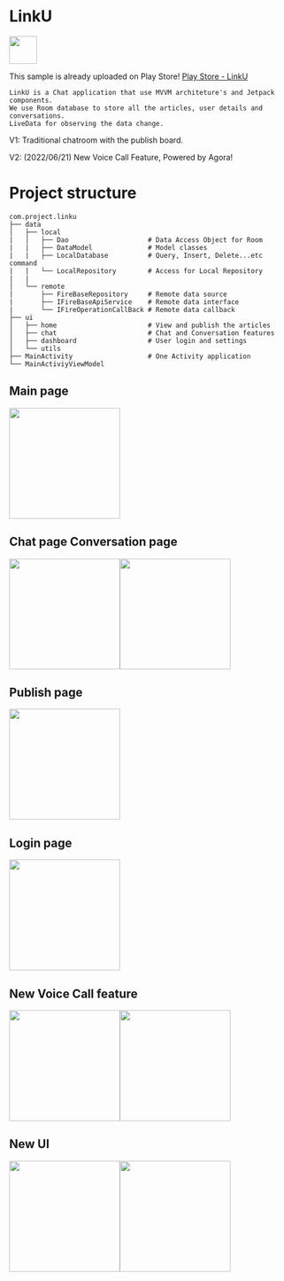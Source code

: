 LinkU
====

<img src="https://user-images.githubusercontent.com/95346303/169641708-327091bd-aa62-4e06-8262-c34bc650ed26.png" width="50">

This sample is already uploaded on Play Store!
[Play Store - LinkU](https://play.google.com/store/apps/details?id=com.project.linku "LinkU")

    LinkU is a Chat application that use MVVM architeture's and Jetpack components.
    We use Room database to store all the articles, user details and conversations. 
    LiveData for observing the data change.
    
V1: Traditional chatroom with the publish board.

V2: (2022/06/21) New Voice Call Feature, Powered by Agora!

# Project structure
```
com.project.linku  
├── data  
│   ├── local   
|   │   ├── Dao                    # Data Access Object for Room  
|   |   ├── DataModel              # Model classes  
|   |   ├── LocalDatabase          # Query, Insert, Delete...etc command  
|   |   └── LocalRepository        # Access for Local Repository  
|   |       
│   └── remote  
|       ├── FireBaseRepository     # Remote data source  
|       ├── IFireBaseApiService    # Remote data interface  
|       └── IFireOperationCallBack # Remote data callback  
├── ui  
│   ├── home                       # View and publish the articles  
│   ├── chat                       # Chat and Conversation features  
│   ├── dashboard                  # User login and settings  
│   └── utils  
├── MainActivity                   # One Activity application  
└── MainActiviyViewModel  
```
## Main page  
<img src="https://user-images.githubusercontent.com/95346303/169640789-2834bc00-bd3d-41b6-9731-f592c1a64b65.png" width="200">

## Chat page     Conversation page 
<img src="https://user-images.githubusercontent.com/95346303/169640783-c629fe34-36db-45dd-86fc-a1c9196d5834.png" width="200"><img src="https://user-images.githubusercontent.com/95346303/169640786-d6b419c3-4533-4c4f-9fc3-5b4f4328074c.png" width="200">

## Publish page  
<img src="https://user-images.githubusercontent.com/95346303/169640790-cd8d6b71-a9dd-45d7-ab18-24bfaf5dfee6.png" width="200">

## Login page  
<img src="https://user-images.githubusercontent.com/95346303/169640787-8e0ded56-4479-41f3-ba20-f56c4d5fc43f.png" width="200">

## New Voice Call feature
<img src="https://user-images.githubusercontent.com/95346303/174713276-a9b89eac-fe9c-48ac-a4e1-b4b70b824583.png" width="200"><img src="https://user-images.githubusercontent.com/95346303/174713389-30b94fbb-10b7-484c-8d40-50e7ed9618ce.png" width="200">

## New UI
<img src="https://user-images.githubusercontent.com/95346303/174797534-6ab7e8a2-b043-4f72-9244-1867105292b6.png" width="200"><img src="https://user-images.githubusercontent.com/95346303/174797592-5c12b37a-e97c-4166-a229-0ecf6c87482e.png" width="200">
